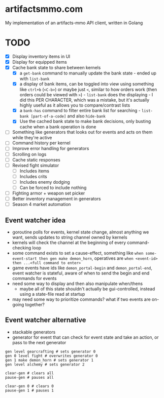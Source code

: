 # artifactsmmo.com
My implementation of an artifacts-mmo API client, written in Golang

# TODO
- [x] Display inventory items in UI
- [x] Display for equipped items
- [x] Cache bank state to share between kernels
    - [x] a `get-bank` command to manually update the bank state - ended up with `list-bank`
    - [x] a display of bank items, can be toggled into view using something like `ctrl+b` (`<C-b>`) or maybe just `<`, similar to how orders work (then orders could be viewed with `>`) - `list-bank` does the displaying - I did this PER CHARACTER, which was a mistake, but it's actually highly useful as it allows you to compare/contrast lists
    - [x] a `bank-has` command to filter entire bank list for searching - `list-bank [part-of-a-code]` and also `hide-bank`
    - [x] Use the cached bank state to make bank decisions, only busting cache when a bank operation is done
- [ ] Something like generators that looks out for events and acts on them while they're active
- [ ] Command history per kernel
- [ ] Improve error handling for generators
- [ ] Scrolling on logs
- [ ] Cache static responses
- [ ] Revised fight simulator
    - [ ] Includes items
    - [ ] Includes crits
    - [ ] Includes enemy dodging
    - [ ] Can be forced to include nothing
- [ ] Fighting armor + weapon set picker
- [ ] Better inventory management in generators
- [ ] Season 4 market automation

## Event watcher idea
- goroutine polls for events, kernel state change, almost anything we want, sends updates to string channel owned by kernels
- kernels will check the channel at the beginning of every command-checking loop
- some command exists to set a cause-effect, something like `when some-event-start then gen make demon_horn`, operatives are `when <event-id> then ...<full command to enter>`
- game events have ids like `demon_portal-begin` and `demon_portal-end`, event watcher is stateful, aware of when to send the begin and end commands for events
- need some way to display and then also manipulate when/thens
    - maybe all of this state shouldn't actually be gui-controlled, instead using a state-file read at startup
- may need some way to prioritize commands? what if two events are on-going together?

## Event watcher alternative
- stackable generators
- generator for event that can check for event state and take an action, or pass to the next generator
```
gen level gearcrafting # sets generator 0
gen 0 level fight # overwrites generator 0
gen 1 make demon_horn # sets generator 1
gen level alchemy # sets generator 2

clear-gen # clears all
pause-gen # pauses all

clear-gen 0 # clears 0
pause-gen 1 # pauses 1
```
